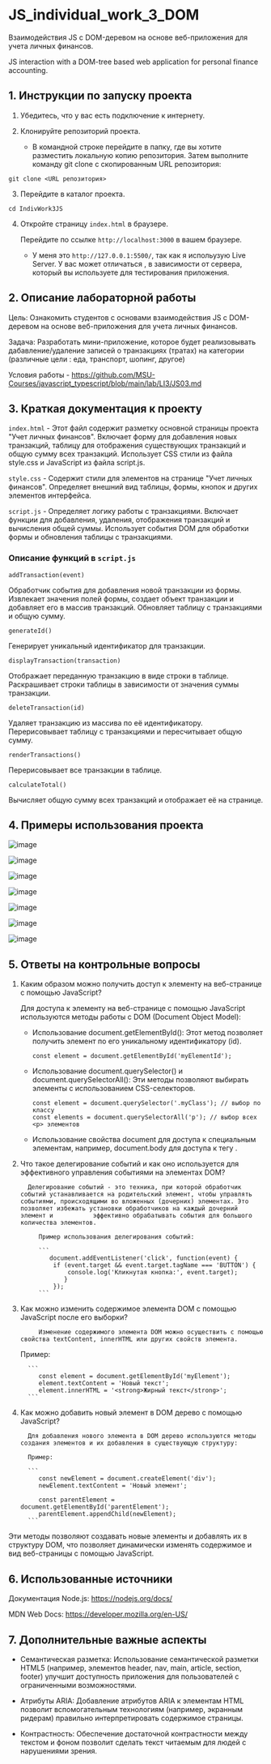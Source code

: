 # JS_individual_work_3_DOM

Взаимодействия JS с DOM-деревом на основе веб-приложения для учета личных финансов.

JS interaction with a DOM-tree based web application for personal finance accounting.

## 1. Инструкции по запуску проекта

1. Убедитесь, что у вас есть подключение к интернету.

2. Клонируйте репозиторий проекта.
      - В командной строке перейдите в папку, где вы хотите разместить локальную копию репозитория. Затем выполните команду         git clone с скопированным URL репозитория:
        
```  
git clone <URL репозитория>
```

3. Перейдите в каталог проекта.
```
cd IndivWork3JS
```

4. Откройте страницу `index.html` в браузере.
   
   Перейдите по ссылке `http://localhost:3000` в вашем браузере.

   * У меня это `http://127.0.0.1:5500/`, так как я испольузую Live Server. У вас может отличаться , в зависимости от сервера, который вы используете для тестирования приложения.

## 2. Описание лабораторной работы

Цель: Ознакомить студентов с основами взаимодействия JS с DOM-деревом на основе веб-приложения для учета личных финансов.

Задача: Разработать мини-приложение, которое будет реализовывать дабавление/удаление записей о транзакциях (тратах) на категории (различные цели : еда, транспорт, шопинг, другое)

Условия работы - https://github.com/MSU-Courses/javascript_typescript/blob/main/lab/LI3/JS03.md

## 3. Краткая документация к проекту

   `index.html` - Этот файл содержит разметку основной страницы проекта "Учет личных финансов".
Включает форму для добавления новых транзакций, таблицу для отображения существующих транзакций и общую сумму всех транзакций.
Использует CSS стили из файла style.css и JavaScript из файла script.js.

   `style.css` - Содержит стили для элементов на странице "Учет личных финансов".
Определяет внешний вид таблицы, формы, кнопок и других элементов интерфейса.

  `script.js` - Определяет логику работы с транзакциями.
Включает функции для добавления, удаления, отображения транзакций и вычисления общей суммы.
Использует события DOM для обработки формы и обновления таблицы с транзакциями.

### Описание функций в `script.js`

`addTransaction(event)`

Обработчик события для добавления новой транзакции из формы.
Извлекает значения полей формы, создает объект транзакции и добавляет его в массив транзакций.
Обновляет таблицу с транзакциями и общую сумму.

`generateId()`

Генерирует уникальный идентификатор для транзакции.

`displayTransaction(transaction)`

Отображает переданную транзакцию в виде строки в таблице.
Раскрашивает строки таблицы в зависимости от значения суммы транзакции.

`deleteTransaction(id)`

Удаляет транзакцию из массива по её идентификатору.
Перерисовывает таблицу с транзакциями и пересчитывает общую сумму.

`renderTransactions()`

Перерисовывает все транзакции в таблице.

`calculateTotal()`

Вычисляет общую сумму всех транзакций и отображает её на странице.

## 4. Примеры использования проекта

![image](https://github.com/zabudico/JS_individual_work_3_DOM/assets/112975702/720cc227-5e28-49ee-8aed-a72091425e5e)

![image](https://github.com/zabudico/JS_individual_work_3_DOM/assets/112975702/294db36b-136a-4c0c-9fe9-624d37c547f4)

![image](https://github.com/zabudico/JS_individual_work_3_DOM/assets/112975702/b01bb7a4-f5e9-4c30-818d-77e5f64e0271)

![image](https://github.com/zabudico/JS_individual_work_3_DOM/assets/112975702/7d46455b-4b4b-4045-a997-5db41795229d)

![image](https://github.com/zabudico/JS_individual_work_3_DOM/assets/112975702/1b6ffa90-9995-45fa-81c7-367c6e891010)

![image](https://github.com/zabudico/JS_individual_work_3_DOM/assets/112975702/cd71a19d-394d-4509-8f3c-b80c6bafff25)

![image](https://github.com/zabudico/JS_individual_work_3_DOM/assets/112975702/b7bffec3-3307-4c64-b2c3-c4b481b5e9c6)

## 5. Ответы на контрольные вопросы

1. Каким образом можно получить доступ к элементу на веб-странице с помощью JavaScript?

   Для доступа к элементу на веб-странице с помощью JavaScript используются методы работы с DOM (Document Object Model):
      - Использование document.getElementById(): Этот метод позволяет получить элемент по его уникальному идентификатору (id).
        
        ```
        const element = document.getElementById('myElementId');
        ```
      - Использование document.querySelector() и document.querySelectorAll(): Эти методы позволяют выбирать элементы с использованием CSS-селекторов.
  
        ```
        const element = document.querySelector('.myClass'); // выбор по классу
        const elements = document.querySelectorAll('p'); // выбор всех <p> элементов
        ```
        
      - Использование свойства document для доступа к специальным элементам, например, document.body для доступа к тегу <body>. 

2. Что такое делегирование событий и как оно используется для эффективного управления событиями на элементах DOM?
 
         Делегирование событий - это техника, при которой обработчик событий устанавливается на родительский элемент, чтобы управлять событиями, происходящими во вложенных (дочерних) элементах. Это позволяет избежать установки обработчиков на каждый дочерний элемент и           эффективно обрабатывать события для большого количества элементов.

            Пример использования делегирования событий:

            ```
               document.addEventListener('click', function(event) {
                if (event.target && event.target.tagName === 'BUTTON') {
                    console.log('Кликнутая кнопка:', event.target);
                   }
                });
            ```

3. Как можно изменить содержимое элемента DOM с помощью JavaScript после его выборки?

            Изменение содержимого элемента DOM можно осуществить с помощью свойства textContent, innerHTML или других свойств элемента.

      Пример:

         ```
            const element = document.getElementById('myElement');
            element.textContent = 'Новый текст';
            element.innerHTML = '<strong>Жирный текст</strong>';
         ```

4. Как можно добавить новый элемент в DOM дерево с помощью JavaScript?

         Для добавления нового элемента в DOM дерево используются методы создания элементов и их добавления в существующую структуру:

         Пример:

         ```
            const newElement = document.createElement('div');
            newElement.textContent = 'Новый элемент';

            const parentElement = document.getElementById('parentElement');
            parentElement.appendChild(newElement);
         ```

Эти методы позволяют создавать новые элементы и добавлять их в структуру DOM, что позволяет динамически изменять содержимое и вид веб-страницы с помощью JavaScript.

## 6. Использованные источники

   Документация Node.js: https://nodejs.org/docs/

   MDN Web Docs: https://developer.mozilla.org/en-US/

## 7. Дополнительные важные аспекты

   * Семантическая разметка: Использование семантической разметки HTML5 (например, элементов header, nav, main, article, section, footer) улучшит доступность приложения для пользователей с ограниченными                возможностями.

   * Атрибуты ARIA: Добавление атрибутов ARIA к элементам HTML позволит вспомогательным технологиям (например, экранным ридерам) правильно интерпретировать содержимое страницы.

   * Контрастность: Обеспечение достаточной контрастности между текстом и фоном позволит сделать текст читаемым для людей с нарушениями зрения.
